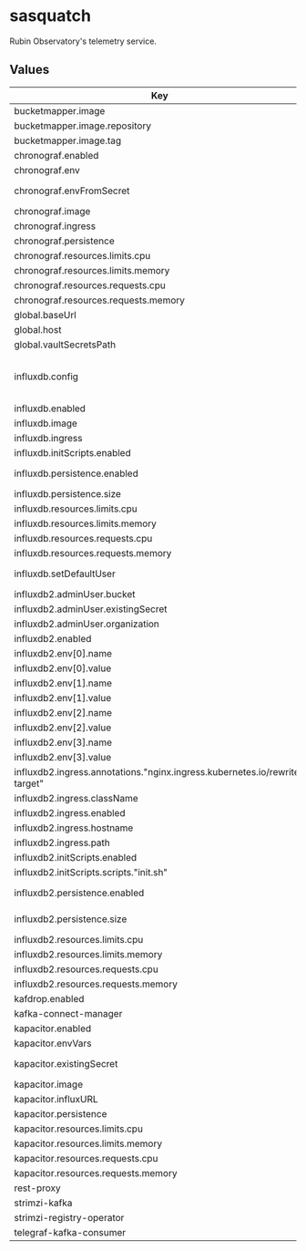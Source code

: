 # sasquatch

Rubin Observatory's telemetry service.

## Values

| Key | Type | Default | Description |
|-----|------|---------|-------------|
| bucketmapper.image | object | `{"repository":"ghcr.io/lsst-sqre/rubin-influx-tools","tag":"0.1.23"}` | image for monitoring-related cronjobs |
| bucketmapper.image.repository | string | `"ghcr.io/lsst-sqre/rubin-influx-tools"` | repository for rubin-influx-tools |
| bucketmapper.image.tag | string | `"0.1.23"` | tag for rubin-influx-tools |
| chronograf.enabled | bool | `true` | Enable Chronograf. |
| chronograf.env | object | `{"BASE_PATH":"/chronograf","CUSTOM_AUTO_REFRESH":"1s=1000","HOST_PAGE_DISABLED":true}` | Chronograf environment variables. |
| chronograf.envFromSecret | string | `"sasquatch"` | Chronograf secrets, expected keys generic_client_id, generic_client_secret and token_secret. |
| chronograf.image | object | `{"repository":"quay.io/influxdb/chronograf","tag":"1.10.1"}` | Chronograf image tag. |
| chronograf.ingress | object | disabled | Chronograf ingress configuration. |
| chronograf.persistence | object | `{"enabled":true,"size":"100Gi"}` | Chronograf data persistence configuration. |
| chronograf.resources.limits.cpu | int | `4` |  |
| chronograf.resources.limits.memory | string | `"16Gi"` |  |
| chronograf.resources.requests.cpu | int | `1` |  |
| chronograf.resources.requests.memory | string | `"1Gi"` |  |
| global.baseUrl | string | Set by Argo CD | Base URL for the environment |
| global.host | string | Set by Argo CD | Host name for ingress |
| global.vaultSecretsPath | string | Set by Argo CD | Base path for Vault secrets |
| influxdb.config | object | `{"continuous_queries":{"enabled":false},"coordinator":{"log-queries-after":"15s","max-concurrent-queries":0,"query-timeout":"0s","write-timeout":"1h"},"data":{"cache-max-memory-size":0,"trace-logging-enabled":true,"wal-fsync-delay":"100ms"},"http":{"auth-enabled":true,"enabled":true,"flux-enabled":true,"max-row-limit":0},"logging":{"level":"debug"}}` | Override InfluxDB configuration. See https://docs.influxdata.com/influxdb/v1.8/administration/config |
| influxdb.enabled | bool | `true` | Enable InfluxDB. |
| influxdb.image | object | `{"tag":"1.8.10"}` | InfluxDB image tag. |
| influxdb.ingress | object | disabled | InfluxDB ingress configuration. |
| influxdb.initScripts.enabled | bool | `false` | Enable InfluxDB custom initialization script. |
| influxdb.persistence.enabled | bool | `true` | Enable persistent volume claim. By default storageClass is undefined choosing the default provisioner (standard on GKE). |
| influxdb.persistence.size | string | `"1Ti"` | Persistent volume size. @default 1Ti for teststand deployments |
| influxdb.resources.limits.cpu | int | `8` |  |
| influxdb.resources.limits.memory | string | `"96Gi"` |  |
| influxdb.resources.requests.cpu | int | `1` |  |
| influxdb.resources.requests.memory | string | `"1Gi"` |  |
| influxdb.setDefaultUser | object | `{"enabled":true,"user":{"existingSecret":"sasquatch"}}` | Default InfluxDB user, use influxb-user and influxdb-password keys from secret. |
| influxdb2.adminUser.bucket | string | `"default"` | Admin default bucket. |
| influxdb2.adminUser.existingSecret | string | `"sasquatch"` | Get admin-password/admin-token keys from secret. |
| influxdb2.adminUser.organization | string | `"default"` | Admin default organization. |
| influxdb2.enabled | bool | `false` |  |
| influxdb2.env[0].name | string | `"INFLUXD_STORAGE_WAL_FSYNC_DELAY"` |  |
| influxdb2.env[0].value | string | `"100ms"` |  |
| influxdb2.env[1].name | string | `"INFLUXD_HTTP_IDLE_TIMEOUT"` |  |
| influxdb2.env[1].value | string | `"0"` |  |
| influxdb2.env[2].name | string | `"INFLUXD_FLUX_LOG_ENABLED"` |  |
| influxdb2.env[2].value | string | `"true"` |  |
| influxdb2.env[3].name | string | `"INFLUXD_LOG_LEVEL"` |  |
| influxdb2.env[3].value | string | `"debug"` |  |
| influxdb2.ingress.annotations."nginx.ingress.kubernetes.io/rewrite-target" | string | `"/api/v2/$2"` |  |
| influxdb2.ingress.className | string | `"nginx"` |  |
| influxdb2.ingress.enabled | bool | `false` | InfluxDB2 ingress configuration |
| influxdb2.ingress.hostname | string | `""` |  |
| influxdb2.ingress.path | string | `"/influxdb2(/|$)(.*)"` |  |
| influxdb2.initScripts.enabled | bool | `true` | InfluxDB2 initialization scripts |
| influxdb2.initScripts.scripts."init.sh" | string | `"#!/bin/bash\ninflux bucket create --name telegraf-kafka-consumer --org default\n"` |  |
| influxdb2.persistence.enabled | bool | `true` | Enable persistent volume claim. By default storageClass is undefined choosing the default provisioner (standard on GKE). |
| influxdb2.persistence.size | string | `"1Ti"` | Persistent volume size. @default 1Ti for teststand deployments. |
| influxdb2.resources.limits.cpu | int | `8` |  |
| influxdb2.resources.limits.memory | string | `"96Gi"` |  |
| influxdb2.resources.requests.cpu | int | `1` |  |
| influxdb2.resources.requests.memory | string | `"1Gi"` |  |
| kafdrop.enabled | bool | `true` | Enable Kafdrop. |
| kafka-connect-manager | object | `{}` | Override kafka-connect-manager configuration. |
| kapacitor.enabled | bool | `true` | Enable Kapacitor. |
| kapacitor.envVars | object | `{"KAPACITOR_SLACK_ENABLED":true}` | Kapacitor environment variables. |
| kapacitor.existingSecret | string | `"sasquatch"` | InfluxDB credentials, use influxdb-user and influxdb-password keys from secret. |
| kapacitor.image | object | `{"repository":"kapacitor","tag":"1.6.6"}` | Kapacitor image tag. |
| kapacitor.influxURL | string | `"http://sasquatch-influxdb.sasquatch:8086"` | InfluxDB connection URL. |
| kapacitor.persistence | object | `{"enabled":true,"size":"100Gi"}` | Chronograf data persistence configuration. |
| kapacitor.resources.limits.cpu | int | `4` |  |
| kapacitor.resources.limits.memory | string | `"16Gi"` |  |
| kapacitor.resources.requests.cpu | int | `1` |  |
| kapacitor.resources.requests.memory | string | `"1Gi"` |  |
| rest-proxy | object | `{"enabled":false}` | Override rest-proxy configuration. |
| strimzi-kafka | object | `{}` | Override strimzi-kafka configuration. |
| strimzi-registry-operator | object | `{"clusterName":"sasquatch","clusterNamespace":"sasquatch","operatorNamespace":"sasquatch"}` | strimzi-registry-operator configuration. |
| telegraf-kafka-consumer | object | `{"enabled":false}` | Override telegraf-kafka-consumer configuration. |
